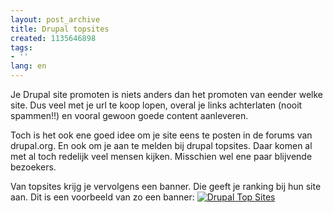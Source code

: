```yaml
---
layout: post_archive
title: Drupal topsites
created: 1135646898
tags:
- ''
lang: en
---
```

Je Drupal site promoten is niets anders dan het promoten van eender welke site. Dus veel met je url te koop lopen, overal je links achterlaten (nooit spammen!!) en vooral gewoon goede content aanleveren. 

Toch is het ook ene goed idee om je site eens te posten in de forums van drupal.org. En ook om je aan te melden bij drupal topsites. Daar komen al met al toch redelijk veel mensen kijken. Misschien wel ene paar blijvende bezoekers.

Van topsites krijg je vervolgens een banner. Die geeft je ranking bij hun site aan. Dit is een voorbeeld van zo een banner:
<a href="http://top.drupalsites.com/">
<img src="http://top.drupalsites.com/button.php?u=Ber" alt="Drupal Top Sites" border="0" />
</a><!--break-->
